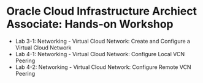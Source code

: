 # Oracle Cloud Infrastructure Archiect Associate: Hands-on Workshop

- Lab 3-1: Networking - Virtual Cloud Network: Create and Configure a Virtual Cloud Network
- Lab 4-1: Networking - Virtual Cloud Network: Configure Local VCN Peering
- Lab 4-2: Networking - Virtual Cloud Network: Configure Remote VCN Peering

